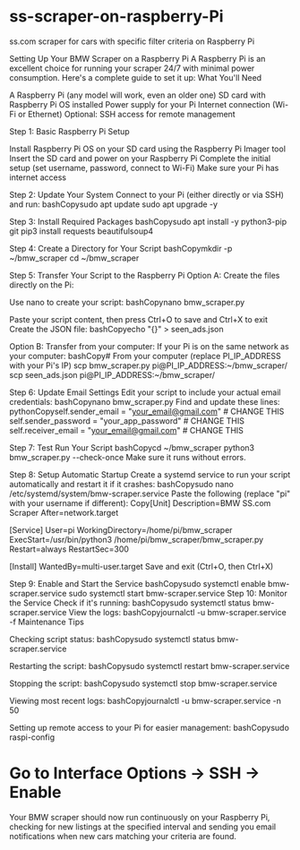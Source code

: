 # ss-scraper-on-raspberry-Pi
ss.com scraper for cars with specific filter criteria on Raspberry Pi

Setting Up Your BMW Scraper on a Raspberry Pi
A Raspberry Pi is an excellent choice for running your scraper 24/7 with minimal power consumption. Here's a complete guide to set it up:
What You'll Need

A Raspberry Pi (any model will work, even an older one)
SD card with Raspberry Pi OS installed
Power supply for your Pi
Internet connection (Wi-Fi or Ethernet)
Optional: SSH access for remote management

Step 1: Basic Raspberry Pi Setup

Install Raspberry Pi OS on your SD card using the Raspberry Pi Imager tool
Insert the SD card and power on your Raspberry Pi
Complete the initial setup (set username, password, connect to Wi-Fi)
Make sure your Pi has internet access

Step 2: Update Your System
Connect to your Pi (either directly or via SSH) and run:
bashCopysudo apt update
sudo apt upgrade -y

Step 3: Install Required Packages
bashCopysudo apt install -y python3-pip git
pip3 install requests beautifulsoup4

Step 4: Create a Directory for Your Script
bashCopymkdir -p ~/bmw_scraper
cd ~/bmw_scraper

Step 5: Transfer Your Script to the Raspberry Pi
Option A: Create the files directly on the Pi:

Use nano to create your script:
bashCopynano bmw_scraper.py

Paste your script content, then press Ctrl+O to save and Ctrl+X to exit
Create the JSON file:
bashCopyecho "{}" > seen_ads.json


Option B: Transfer from your computer:
If your Pi is on the same network as your computer:
bashCopy# From your computer (replace PI_IP_ADDRESS with your Pi's IP)
scp bmw_scraper.py pi@PI_IP_ADDRESS:~/bmw_scraper/
scp seen_ads.json pi@PI_IP_ADDRESS:~/bmw_scraper/

Step 6: Update Email Settings
Edit your script to include your actual email credentials:
bashCopynano bmw_scraper.py
Find and update these lines:
pythonCopyself.sender_email = "your_email@gmail.com"  # CHANGE THIS
self.sender_password = "your_app_password"  # CHANGE THIS 
self.receiver_email = "your_email@gmail.com"  # CHANGE THIS

Step 7: Test Run Your Script
bashCopycd ~/bmw_scraper
python3 bmw_scraper.py --check-once
Make sure it runs without errors.

Step 8: Setup Automatic Startup
Create a systemd service to run your script automatically and restart it if it crashes:
bashCopysudo nano /etc/systemd/system/bmw-scraper.service
Paste the following (replace "pi" with your username if different):
Copy[Unit]
Description=BMW SS.com Scraper
After=network.target

[Service]
User=pi
WorkingDirectory=/home/pi/bmw_scraper
ExecStart=/usr/bin/python3 /home/pi/bmw_scraper/bmw_scraper.py
Restart=always
RestartSec=300

[Install]
WantedBy=multi-user.target
Save and exit (Ctrl+O, then Ctrl+X)

Step 9: Enable and Start the Service
bashCopysudo systemctl enable bmw-scraper.service
sudo systemctl start bmw-scraper.service
Step 10: Monitor the Service
Check if it's running:
bashCopysudo systemctl status bmw-scraper.service
View the logs:
bashCopyjournalctl -u bmw-scraper.service -f
Maintenance Tips

Checking script status:
bashCopysudo systemctl status bmw-scraper.service

Restarting the script:
bashCopysudo systemctl restart bmw-scraper.service

Stopping the script:
bashCopysudo systemctl stop bmw-scraper.service

Viewing most recent logs:
bashCopyjournalctl -u bmw-scraper.service -n 50

Setting up remote access to your Pi for easier management:
bashCopysudo raspi-config
# Go to Interface Options → SSH → Enable


Your BMW scraper should now run continuously on your Raspberry Pi, checking for new listings at the specified interval and sending you email notifications when new cars matching your criteria are found.
